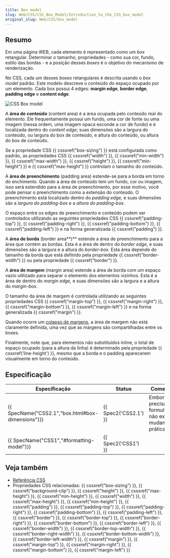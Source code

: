 ```yaml
---
title: Box model
slug: Web/CSS/CSS_Box_Model/Introduction_to_the_CSS_box_model
original_slug: Web/CSS/box_model
---
```

## Resumo

Em uma página WEB, cada elemento é representado como um _box_ retangular. Determinar o tamanho, propriedades - como sua cor, fundo, estilo das bordas - e a posição desses _boxes_ é o objetivo do mecanismo de renderização.

No CSS, cada um desses _boxes_ retangulares é descrita usando o _box model_ padrão. Este modelo descreve o conteúdo do espaço ocupado por um elemento. Cada box possui 4 edges: **margin edge**, **border edge**, **padding edge** e **content edge**.

![CSS Box model](</en-US/docs/Web/CSS/CSS_Box_Model/Introduction_to_the_CSS_box_model/boxmodel-(3).png>)

A **área de conteúdo** (content area) é a área ocupada pelo conteúdo real do elemento. Ele frequentamente possui um fundo, uma cor de fonte ou uma imagem (nessa ordem, uma imagem opaca esconde a cor de fundo) e é localizada dentro do _content edge_; suas dimensões são a largura do conteúdo, ou largura do box de conteúdo, e altura do conteúdo, ou altura do box de conteúdo.

Se a propriedade CSS {{ cssxref("box-sizing") }} está configurada como padrão, as propriedades CSS {{ cssxref("width") }}, {{ cssxref("min-width") }}, {{ cssxref("max-width") }}, {{ cssxref("height") }}, {{ cssxref("min-height") }} e {{ cssxref("max-height") }} controlam o tamanho do conteúdo.

A **área de preenchimento** (padding area) estende-se para a borda em torno do enchimento. Quando a área de conteúdo tem um fundo, cor ou imagem, isso será estendido para a área de preenchimento, por esse motivo, você pode pensar o preenchimento como a extensão do conteúdo. O preenchimento está localizado dentro do _padding edge,_ e suas dimensões são a _largura do padding-box_ e a _altura do padding-box._

O espaço entre os edges de preenchimento e conteúdo podem ser controlados utilizando as seguintes propriedades CSS {{ cssxref("padding-top") }}, {{ cssxref("padding-right") }}, {{ cssxref("padding-bottom") }}, {{ cssxref("padding-left") }} e na forma generalizada {{ cssxref("padding") }}.

A **área de borda** (border area**)** estende a área de preenchimento para a área que contém as bordas. Esta é a área de dentro do _border edge_, e suas dimensões são a largura e a altura do _border-box._ Esta área depende do tamanho da borda que está definido pela propriedade {{ cssxref("border-width") }} ou pela propriedade {{ cssxref("border") }}.

A **área de margem** (margin area) estende a área de borda com um espaço vazio utilizado para separar o elemento dos elementos vizinhos. Esta é a área de dentro do _margin edge,_ e suas dimensões são a largura e a altura do _margin-box_.

O tamanho da área de margem é controlada utilizando as seguintes propriedades CSS {{ cssxref("margin-top") }}, {{ cssxref("margin-right") }}, {{ cssxref("margin-bottom") }}, {{ cssxref("margin-left") }} e na forma generalizada {{ cssxref("margin") }}.

Quando ocorre um [colapso de margens](/pt-BR/docs/Web/CSS/margin_collapsing), a área de margem não está claramente definida, uma vez que as margens são compartilhadas entre os boxes.

Finalmente, note que, para elementos não substituídos inline, o total de espaço ocupado (para a altura da linha) é determinado pela propriedade {{ cssxref('line-height') }}, mesmo que a borda e o padding aparecerem visualmente em torno do conteúdo.

## Especificação

| Especificação                                                    | Status                       | Comentário                                                        |
| ---------------------------------------------------------------- | ---------------------------- | ----------------------------------------------------------------- |
| {{ SpecName("CSS2.1","box.html#box-dimensions")}} | {{ Spec2('CSS2.1') }} | Embora mais precisamente formulada, não existem mudanças práticas |
| {{ SpecName("CSS1","#formatting-model")}}         | {{ Spec2('CSS1') }}     |                                                                   |

## Veja também

- [Referência CSS](/pt-BR/docs/Web/CSS/CSS_Reference)
- Propriedades CSS relacionadas: {{ cssxref("box-sizing") }}, {{ cssxref("background-clip") }}, {{ cssxref("height") }}, {{ cssxref("max-height") }}, {{ cssxref("min-height") }}, {{ cssxref("width") }}, {{ cssxref("max-height") }}, {{ cssxref("min-height") }}, {{ cssxref("padding") }}, {{ cssxref("padding-top") }}, {{ cssxref("padding-right") }}, {{ cssxref("padding-bottom") }}, {{ cssxref("padding-left") }}, {{ cssxref("border") }}, {{ cssxref("border-top") }}, {{ cssxref("border-right") }}, {{ cssxref("border-bottom") }}, {{ cssxref("border-left") }}, {{ cssxref("border-width") }}, {{ cssxref("border-top-width") }}, {{ cssxref("border-right-width") }}, {{ cssxref("border-bottom-width") }}, {{ cssxref("border-left-width") }}, {{ cssxref("margin") }}, {{ cssxref("margin-top") }}, {{ cssxref("margin-right") }}, {{ cssxref("margin-bottom") }}, {{ cssxref("margin-left") }}
